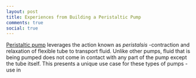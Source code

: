 ```yaml
---
layout: post
title: Experiences from Building a Peristaltic Pump
comments: true
social: true
---
```


[Peristaltic pump][1] leverages the action known as *peristalsis* -contraction and relaxation of flexible tube to transport fluid. Unlike other pumps, fluid that is being pumped does not come in contact with any part of the pump except the tube itself. This presents a unique use case for these types of pumps - use in  



[1]: http://en.wikipedia.org/wiki/Peristaltic_pump
